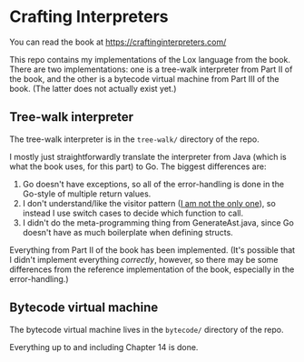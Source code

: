 # Crafting Interpreters

You can read the book at https://craftinginterpreters.com/

This repo contains my implementations of the Lox language from the book.
There are two implementations: one is a tree-walk interpreter from Part II of
the book, and the other is a bytecode virtual machine from Part III of
the book. (The latter does not actually exist yet.)

## Tree-walk interpreter

The tree-walk interpreter is in the `tree-walk/` directory of the repo.

I mostly just straightforwardly translate the interpreter from Java (which is
what the book uses, for this part) to Go. The biggest differences are:

1. Go doesn't have exceptions, so all of the error-handling is done in the
   Go-style of multiple return values.
2. I don't understand/like the visitor pattern
   ([I am not the only one](https://grugbrain.dev/#grug-on-visitor-pattern)),
   so instead I use switch cases to decide which function to call.
3. I didn't do the meta-programming thing from GenerateAst.java, since Go
   doesn't have as much boilerplate when defining structs.

Everything from Part II of the book has been implemented. (It's possible
that I didn't implement everything _correctly_, however, so there may
be some differences from the reference implementation of the book,
especially in the error-handling.)

## Bytecode virtual machine

The bytecode virtual machine lives in the `bytecode/` directory of the repo.

Everything up to and including Chapter 14 is done.
